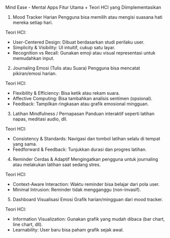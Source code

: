 Mind Ease - Mental Apps
Fitur Utama + Teori HCI yang Diimplementasikan
1. Mood Tracker Harian
Pengguna bisa memilih atau mengisi suasana hati mereka setiap hari.

Teori HCI:
- User-Centered Design: Dibuat berdasarkan studi perilaku user.
- Simplicity & Visibility: UI intuitif, cukup satu layar.
- Recognition vs Recall: Gunakan emoji atau visual representasi untuk memudahkan input.

2. Journaling Emosi (Tulis atau Suara)
Pengguna bisa mencatat pikiran/emosi harian.

Teori HCI:
- Flexibility & Efficiency: Bisa ketik atau rekam suara.
- Affective Computing: Bisa tambahkan analisis sentimen (opsional).
- Feedback: Tampilkan ringkasan atau grafik emosional mingguan.

3. Latihan Mindfulness / Pernapasan
Panduan interaktif seperti latihan napas, meditasi audio, dll.

Teori HCI:
- Consistency & Standards: Navigasi dan tombol latihan selalu di tempat yang sama.
- Feedforward & Feedback: Tunjukkan durasi dan progres latihan.

4. Reminder Cerdas & Adaptif
Mengingatkan pengguna untuk journaling atau melakukan latihan saat sedang stres.

Teori HCI:
- Context-Aware Interaction: Waktu reminder bisa belajar dari pola user.
- Minimal Intrusion: Reminder tidak mengganggu (non-invasif).

5. Dashboard Visualisasi Emosi
Grafik harian/mingguan dari mood tracker.

Teori HCI:
- Information Visualization: Gunakan grafik yang mudah dibaca (bar chart, line chart, dll).
- Learnability: User baru bisa paham grafik sejak awal.

